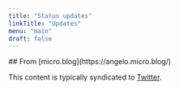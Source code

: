 ```yaml
---
title: "Status updates"
linkTitle: "Updates"
menu: "main"
draft: false
---
```


<!-- Load the microblog.css stylesheet in the body -->
<link rel="stylesheet" href="/css/microblog.css">
## From [micro.blog](https://angelo.micro.blog/)

This content is typically syndicated to [Twitter](https://twitter.com/AngeloStavrow).

<script type="text/javascript" src="https://micro.blog/sidebar.js?username=angelostavrow&count=25"></script>